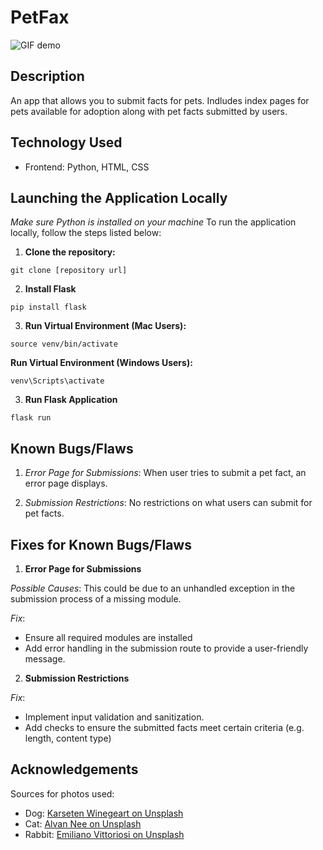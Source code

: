 # PetFax

![GIF demo](https://media.giphy.com/media/v1.Y2lkPTc5MGI3NjExZmdsZ21rZGRweDl6OWxneTIybm9reXA4bWJncmZ4bWhyMHlnYm5tNyZlcD12MV9pbnRlcm5hbF9naWZfYnlfaWQmY3Q9Zw/9x1bJGIuBWs0zHQRR1/giphy.gif)

## Description
An app that allows you to submit facts for pets. Indludes index pages for pets available for adoption along with pet facts submitted by users. 

## Technology Used
- Frontend: Python, HTML, CSS

## Launching the Application Locally
*Make sure Python is installed on your machine*
To run the application locally, follow the steps listed below:

1. **Clone the repository:**

```
git clone [repository url]
```

2. **Install Flask**
```
pip install flask
```

3. **Run Virtual Environment (Mac Users):**

```
source venv/bin/activate
```

**Run Virtual Environment (Windows Users):**
```
venv\Scripts\activate
```

3. **Run Flask Application**
```
flask run
```

## Known Bugs/Flaws
1. *Error Page for Submissions*: When user tries to submit a pet fact, an error page displays.

2. *Submission Restrictions*: No restrictions on what users can submit for pet facts. 

## Fixes for Known Bugs/Flaws
1.  **Error Page for Submissions**

*Possible Causes*: This could be due to an unhandled exception in the submission process of a missing module.

*Fix*:
- Ensure all required modules are installed
- Add error handling in the submission route to provide a user-friendly message.

2. **Submission Restrictions**

*Fix*: 
- Implement input validation and sanitization.
- Add checks to ensure the submitted facts meet certain criteria (e.g. length, content type)

## Acknowledgements
Sources for photos used: 

- Dog: [Karseten Winegeart on Unsplash](https://unsplash.com/photos/5PVXkqt2s9k)
- Cat: [Alvan Nee on Unsplash](https://unsplash.com/photos/ZCHj_2lJP00)
- Rabbit: [Emiliano Vittoriosi on Unsplash](https://unsplash.com/photos/3FSBkX4yG80)